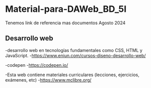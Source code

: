 # Material-para-DAWeb_BD_5I
Tenemos link de referencia mas documentos Agosto 2024

## Desarrollo web  
-desarrollo web en tecnologías fundamentales como CSS, HTML y JavaScript.
-https://www.eniun.com/cursos-diseno-desarrollo-web/

-codepen
-https://codepen.io/

-Esta web contiene materiales curriculares (lecciones, ejercicios, exámenes, etc)
-https://www.mclibre.org/

